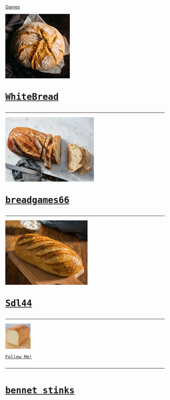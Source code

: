 

<html>
<body>
<p1>
  <a href="https://sourdoughlover.github.io/Gamis/">Games</a>
</p1>
<pre><img src="IMG_0259.jpeg" width="204" height="204">
<h1><a href="https://sourdoughlover.github.io/WhiteBread/">WhiteBread</a></h1></pre>
<hr>
<pre><img src="IMG_0248.jpeg" width="280" height="204">
<h1><a href="https://sourdoughlover.github.io/Breadgames66/">breadgames66</a></h1></pre>
<hr>
<pre><img src="IMG_0171.jpeg" width="260" height="204">
<h1><a href="https://sourdoughlover.github.io/Sdl44/">Sdl44</a></h1></pre>
<hr>
<pre><img src="IMG_0172.jpeg" width="80" height="80">
<p><a href="https://github.com/sourdoughlover/">Follow Me!</a></p></pre>
<hr>
<pre><h1><a href="https://sourdoughlover.github.io/Benett-stinks/">bennet stinks</a></h1></pre>
</body>
</html>
